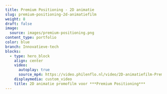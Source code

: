 ```yaml
---
title: Premium Positioning - 2D animatie
slug: premium-positioning-2d-animatiefilm
weight: 8
draft: false
image:
  source: images/premium-positioning.png
content_type: portfolio
color: blue
branch: Innovatieve-tech
blocks:
  - type: hero_block
    align: center
    video:
      autoplay: true
      source_mp4: https://video.philenflo.nl/video/2D-animatiefilm-Premium-Positioning.mp4
    displaymedia: custom_video
    title: 2D animatie promofilm voor ***Premium Positioning***
---
```

